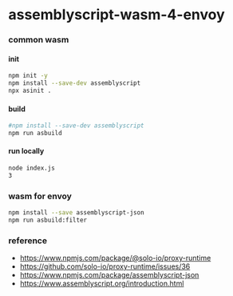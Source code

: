 # assemblyscript-wasm-4-envoy

### common wasm
#### init
```bash
npm init -y 
npm install --save-dev assemblyscript
npx asinit .
```

#### build
```bash
#npm install --save-dev assemblyscript
npm run asbuild
```

#### run locally
```bash
node index.js
3
```

### wasm for envoy 
```bash
npm install --save assemblyscript-json
npm run asbuild:filter
```

### reference
- https://www.npmjs.com/package/@solo-io/proxy-runtime
- https://github.com/solo-io/proxy-runtime/issues/36
- https://www.npmjs.com/package/assemblyscript-json
- https://www.assemblyscript.org/introduction.html